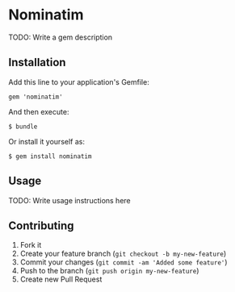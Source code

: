 # Nominatim

TODO: Write a gem description

## Installation

Add this line to your application's Gemfile:

    gem 'nominatim'

And then execute:

    $ bundle

Or install it yourself as:

    $ gem install nominatim

## Usage

TODO: Write usage instructions here

## Contributing

1. Fork it
2. Create your feature branch (`git checkout -b my-new-feature`)
3. Commit your changes (`git commit -am 'Added some feature'`)
4. Push to the branch (`git push origin my-new-feature`)
5. Create new Pull Request

